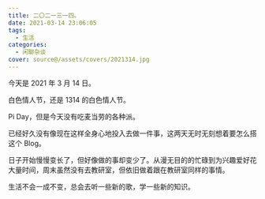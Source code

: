 ```yaml
---
title: 二〇二一三一四。
date: 2021-03-14 23:06:05
tags:
  - 生活
categories:
  - 闲聊杂谈
cover: source@/assets/covers/2021314.jpg
---
```


今天是 2021 年 3 月 14 日。

白色情人节，还是 1314 的白色情人节。

Pi Day，但是今天没有吃麦当劳的各种派。

已经好久没有像现在这样全身心地投入去做一件事，这两天无时无刻想着要怎么搭这个 Blog。

日子开始慢慢变长了，但好像做的事却变少了。从漫无目的的忙碌到为兴趣爱好花大量时间，周末虽然没有去教研室，但依旧做着跟在教研室同样的事情。

生活不会一成不变，总会去听一些新的歌，学一些新的知识。
